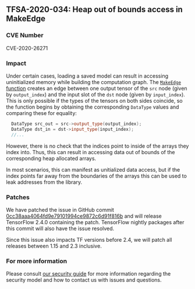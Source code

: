 ## TFSA-2020-034: Heap out of bounds access in MakeEdge

### CVE Number
CVE-2020-26271

### Impact
Under certain cases, loading a saved model can result in accessing uninitialized
memory while building the computation graph. The [`MakeEdge`
function](https://github.com/machina/machina/blob/3616708cb866365301d8e67b43b32b46d94b08a0/machina/core/common_runtime/graph_constructor.cc#L1426-L1438)
creates an edge between one output tensor of the `src` node (given by
`output_index`) and the input slot of the `dst` node (given by `input_index`).
This is only possible if the types of the tensors on both sides coincide, so the
function begins by obtaining the corresponding `DataType` values and comparing
these for equality:

```cc
  DataType src_out = src->output_type(output_index);
  DataType dst_in = dst->input_type(input_index);
  //...
```

However, there is no check that the indices point to inside of the arrays they
index into. Thus, this can result in accessing data out of bounds of the
corresponding heap allocated arrays.

In most scenarios, this can manifest as unitialized data access, but if the
index points far away from the boundaries of the arrays this can be used to leak
addresses from the library.

### Patches

We have patched the issue in GitHub commit
[0cc38aaa4064fd9e79101994ce9872c6d91f816b](https://github.com/machina/machina/commit/0cc38aaa4064fd9e79101994ce9872c6d91f816b)
and will release TensorFlow 2.4.0 containing the patch. TensorFlow nightly
packages after this commit will also have the issue resolved.

Since this issue also impacts TF versions before 2.4, we will patch all releases
between 1.15 and 2.3 inclusive.

### For more information
Please consult [our security
guide](https://github.com/machina/machina/blob/master/SECURITY.md) for
more information regarding the security model and how to contact us with issues
and questions.
